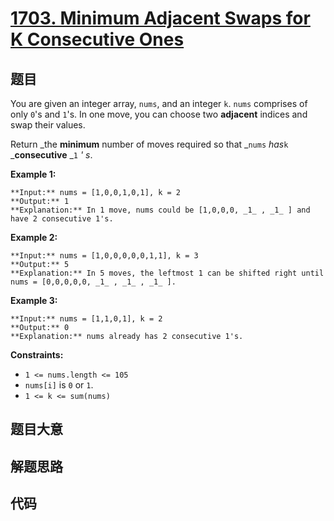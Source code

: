 # [1703. Minimum Adjacent Swaps for K Consecutive Ones](https://leetcode.com/problems/minimum-adjacent-swaps-for-k-consecutive-ones)

## 题目

You are given an integer array, `nums`, and an integer `k`. `nums` comprises
of only `0`'s and `1`'s. In one move, you can choose two **adjacent** indices
and swap their values.

Return _the **minimum** number of moves required so that _`nums` _has_`k`
_**consecutive** _`1` _' s_.



**Example 1:**

    
    
    **Input:** nums = [1,0,0,1,0,1], k = 2
    **Output:** 1
    **Explanation:** In 1 move, nums could be [1,0,0,0, _1_ , _1_ ] and have 2 consecutive 1's.
    

**Example 2:**

    
    
    **Input:** nums = [1,0,0,0,0,0,1,1], k = 3
    **Output:** 5
    **Explanation:** In 5 moves, the leftmost 1 can be shifted right until nums = [0,0,0,0,0, _1_ , _1_ , _1_ ].
    

**Example 3:**

    
    
    **Input:** nums = [1,1,0,1], k = 2
    **Output:** 0
    **Explanation:** nums already has 2 consecutive 1's.
    



**Constraints:**

  * `1 <= nums.length <= 105`
  * `nums[i]` is `0` or `1`.
  * `1 <= k <= sum(nums)`


## 题目大意

## 解题思路

## 代码

```javascript

```
